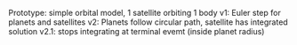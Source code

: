 Prototype: simple orbital model, 1 satellite orbiting 1 body
v1: Euler step for planets and satellites
v2: Planets follow circular path, satellite has integrated solution
v2.1: stops integrating at terminal evemt (inside planet radius)
